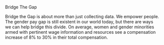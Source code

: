 Bridge The Gap

Bridge the Gap is about more than just collecting data. We empower people. The gender pay gap is still existent in our world today, but there are ways we can help bridge this divide. On average, women and gender minorities armed with pertinent wage information and resources see a compensation increase of 8% to 30% in their total compensation.
